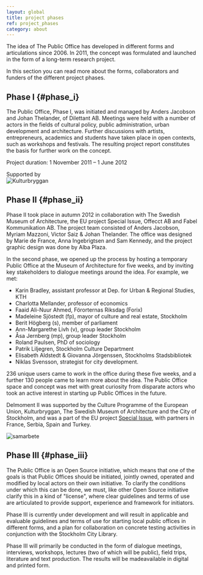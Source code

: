 ```yaml
---
layout: global
title: project phases
ref: project_phases
category: about
---
```


The idea of The Public Office has developed in different forms and articulations since 2006. In 2011, the concept was formulated and launched in the form of a long-term research project.   

In this section you can read more about the forms, collaborators and funders of the different project phases.

## Phase I {#phase_i}

The Public Office, Phase I, was initiated and managed by Anders Jacobson and Johan Thelander, of Dilettant AB. Meetings were held with a number of actors in the fields of cultural policy, public administration, urban development and architecture. Further discussions with artists, entrepreneurs, academics and students have taken place in open contexts, such as workshops and festivals. The resulting project report constitutes the basis for further work on the concept.  

Project duration: 1 November 2011 – 1 June 2012    

Supported by   
![Kulturbryggan](http://allmannakontoret.se/assets/img/kb.png)

## Phase II {#phase_ii}

Phase II took place in autumn 2012 in collaboration with The Swedish Museum of Architecture, the EU project Special Issue, Offecct AB and Fabel Kommunikation AB. The project team consisted of Anders Jacobson, Myriam Mazzoni, Victor Saiz & Johan Thelander. The office was designed by Marie de France, Anna Ingebrigtsen and Sam Kennedy, and the project graphic design was done by Alba Plaza.

In the second phase, we opened up the process by hosting a temporary Public Office at the Museum of Architecture for five weeks, and by inviting key stakeholders to dialogue meetings around the idea. For example, we met:

* Karin Bradley, assistant professor at Dep. for Urban & Regional Studies, KTH
* Charlotta Mellander, professor of economics
* Faaid Ali-Nuur Ahmed, Förorternas Riksdag (Forix)
* Madeleine Sjöstedt (fp), mayor of culture and real estate, Stockholm
* Berit Högberg (s), member of parliament
* Ann-Margarethe Livh (v), group leader Stockholm
* Åsa Jernberg (mp), group leader Stockholm
* Roland Paulsen, PhD of sociology
* Patrik Liljegren, Stockholm Culture Department
* Elisabeth Aldstedt & Giovanna Jörgenssen, Stockholms Stadsbibliotek
* Niklas Svensson, strategist for city development.

236 unique users came to work in the office during these five weeks, and a further 130 people came to learn more about the idea. The Public Office space and concept was met with great curiosity from disparate actors who took an active interest in starting up Public Offices in the future.

Delmoment II was supported by the Culture Programme of the European Union, Kulturbryggan, The Swedish Museum of Architecture and the City of Stockholm, and was a part of the EU project [Special Issue](http://specialissue.eu), with partners in France, Serbia, Spain and Turkey. 

![samarbete](http://allmannakontoret.se/assets/img/logos.png)

## Phase III {#phase_iii}

The Public Office is an Open Source initiative, which means that one of the goals is that Public Offices should be initiated, jointly owned, operated and modified by local actors on their own initiative. To clarify the conditions under which this can be done, we must, like other Open Source initiative clarify this in a kind of "license", where clear guidelines and terms of use are articulated to provide support, experience and framework for initiators.

Phase III is currently under development and will result in applicable and evaluable guidelines and terms of use for starting local public offices in different forms, and a plan for collaboration on concrete testing activities in conjunction with the Stockholm City Library.

Phase III will primarily be conducted in the form of dialogue meetings, interviews, workshops, lectures (two of which will be public), field trips, literature and text production. The results will be made ​​available in digital and printed form.

